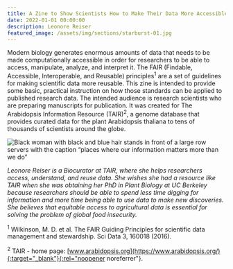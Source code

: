 ```yaml
---
title: A Zine to Show Scientists How to Make Their Data More Accessible
date: 2022-01-01 00:00:00
description: Leonore Reiser
featured_image: /assets/img/sections/starburst-01.jpg
---
```


Modern biology generates enormous amounts of data that needs to be made computationally accessible in order for researchers to be able to access, manipulate, analyze, and interpret it. The FAIR (Findable, Accessible, Interoperable, and Reusable) principles<sup>1</sup> are a set of guidelines for making scientific data more reusable. This zine is intended to provide some basic, practical instruction on how those standards can be applied to published research data. The intended audience is research scientists who are preparing manuscripts for publication. It was created for The Arabidopsis Information Resource (TAIR)<sup>2</sup>, a genome database that provides curated data for the plant Arabidopsis thaliana to tens of thousands of scientists around the globe.

<img src="../assets/img/posts/reiser_zine.jpg" alt="Black woman with black and blue hair stands in front of a large row servers with the caption “places where our information matters more than we do”">

*Leonore Reiser is a Biocurator at TAIR, where she helps researchers access, understand, and reuse data. She wishes she
had a resource like TAIR when she was obtaining her PhD in Plant Biology at UC Berkeley because researchers should be able to spend less time digging for information and more time being able to use data to make new discoveries. She believes that equitable access
to agricultural data is essential for solving the problem of global food insecurity.*

<sup>1</sup> Wilkinson, M. D. et al. The FAIR Guiding Principles for scientific data management and stewardship. Sci Data 3, 160018 (2016). 

<sup>2</sup> TAIR - home page: [www.arabidopsis.org](https://www.arabidopsis.org/){:target="_blank"}{:rel="noopener noreferrer"}.